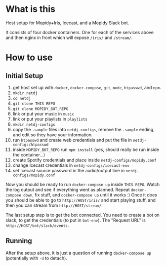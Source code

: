 # What is this
Host setup for Mopidy+Iris, Icecast, and a Mopidy Slack bot.

It consists of four docker containers. One for each of the services above and then nginx in
front which will expose `/iris/` and `/stream/`.


# How to use

## Initial Setup
1. get host set up with `docker`, `docker-compose`, `git`, `node`, `htpasswd`, and `npm`.
2. `mkdir netdj`
3. `cd netdj`
4. `git clone THIS REPO`
5. `git clone MOPIDY_BOT_REPO`
6. link or put your music in `music`
7. link or put your playlists in `playlists`
8. `mkdir netdj-configs`
9. copy the `.sample` files into `netdj-configs`, remove the `.sample` ending, and edit so they have your
   information.
10. run `htpasswd` and create web credentials and put the file in `netdj-configs/htpasswd`
11. inside `MOPIDY_BOT_REPO` run `npm install` (yes, should really be run inside the container...)
12. create Spotify credentials and place inside `netdj-configs/mopidy.conf`
13. change Icecast credentials in `netdj-configs/icecast-env`
13. set Icecast source password in the audio/output line in `netdj-configs/mopidy.conf`

Now you should be ready to run `docker-compose up` inside `THIS REPO`. Watch the log output and see
if everything went as planned. Repeat `docker-compose down`, fix stuff, and `docker-compose up`
until it works :) Once it does you should be able to go to `http://HOST/iris/` and start playing
stuff, and then you can stream from `http://HOST/stream/`.

The last setup step is to get the bot connected. You need to create a bot on slack, to get the
credentials (to put in `bot-env`). The "Request URL" is `http://HOST/bot/slack/events`.

## Running

After the setup above, it is just a question of running `docker-compose up` (potentially with `-d`
to detach).
